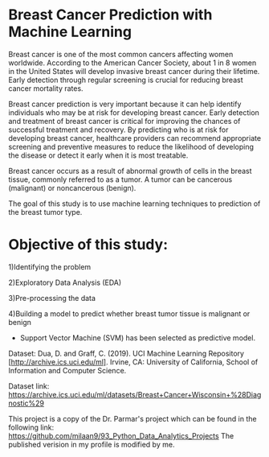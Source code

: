 # Breast Cancer Prediction with Machine Learning

Breast cancer is one of the most common cancers affecting women worldwide. According to the American Cancer Society, about 1 in 8 women in the United States will develop invasive breast cancer during their lifetime. Early detection through regular screening is crucial for reducing breast cancer mortality rates.

Breast cancer prediction is very important because it can help identify individuals who may be at risk for developing breast cancer. Early detection and treatment of breast cancer is critical for improving the chances of successful treatment and recovery. By predicting who is at risk for developing breast cancer, healthcare providers can recommend appropriate screening and preventive measures to reduce the likelihood of developing the disease or detect it early when it is most treatable.

Breast cancer occurs as a result of abnormal growth of cells in the breast tissue, commonly referred to as a tumor. A tumor can be cancerous (malignant) or noncancerous (benign). 

The goal of this study is to use machine learning techniques to prediction of the breast tumor type.

# Objective of this study:

1)Identifying the problem 

2)Exploratory Data Analysis (EDA)

3)Pre-processing the data

4)Building a model to predict whether breast tumor tissue is malignant or benign


 * Support Vector Machine (SVM) has been selected as predictive model.


Dataset: Dua, D. and Graff, C. (2019). UCI Machine Learning Repository [http://archive.ics.uci.edu/ml]. Irvine, CA: University of California, School of Information and Computer Science.


Dataset link: https://archive.ics.uci.edu/ml/datasets/Breast+Cancer+Wisconsin+%28Diagnostic%29

This project is a copy of the Dr. Parmar's project which can be found in the following link: https://github.com/milaan9/93_Python_Data_Analytics_Projects The published verision in my profile is modified by me.
